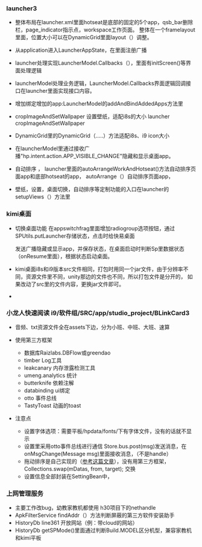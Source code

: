 ### launcher3
* 整体布局在launcher.xml里面hotseat是底部的固定的5个app，qsb_bar删除栏，page_indicator指示点，workspace工作页面。
  整体在一个framelayout里面，位置大小可以在DynamicGrid里面layout（）调整。
* 从application进入LauncherAppState，在里面注册广播

* launcher处理实现LauncherModel.Callbacks（），里面有initScreen()等界面处理逻辑
* launcherModel处理业务逻辑，LauncherModel.Callbacks界面逻辑回调接口在launcher里面实现接口内容。

* 增加绑定增加的app:LauncherModel的addAndBindAddedApps方法里

* cropImageAndSetWallpaper 设置壁纸，适配i8s的大小 launcher cropImageAndSetWallpaper

* DynamicGrid里的DynamicGrid（.....）方法适配i8s、i9  icon大小


* 在launcherModel里通过接收广播"hp.intent.action.APP_VISIBLE_CHANGE"隐藏和显示桌面app。
* 自动排序 ， launcher里面的autoArrangeWorkAndHotseat()方法自动排序页面app和底部hotseat的app，
 autoArrange（）自动排序页面app，
* 壁纸，设置，桌面切换，自动排序等定制功能的入口在launcher的 setupViews（）方法里
### kimi桌面
* 切换桌面功能 在appswitchfrag里面增加radiogroup选项按钮，通过SPUtils.putLauncher存储状态，点击时给快易桌面

  发送广播隐藏或显示app，并保存状态，在桌面启动时判断Sp里数据状态（onResume里面），根据状态启动桌面。
* kimi桌面i8s和i9版本src文件相同，打包时用同一个jar文件，由于分辨率不同，资源文件里不同，unity那边的文件也不同，所以打包文件是分开的，
  如果改动了src里的文件内容，更换jar文件即可。
* 
### 小龙人快速阅读 i9/软件组/SRC/app/studio_project/BLinkCard3
* 音频、txt资源文件全在assets下边，分为小班、中班、大班、速算
* 使用第三方框架
  * 数据库Raizlabs.DBFlow或greendao
  * timber  Log工具
  * leakcanary  内存泄露检测工具
  * umeng.analytics 统计
  * butterknife 依赖注解
  * databinding ui绑定
  * otto  事件总线
  * TastyToast 动画的toast
  
 * 注意点
   * 设置字体选项：需要平板/hpdata/fonts/下有字体文件，没有的话就不显示
   * 设置里采用otto事件总线进行通信  Store.bus.post(msg)发送消息，在 onMsgChange(Message msg)里面接收消息，（不是handle）
   * 拖动排序是自己实现的（[参考这篇文章](http://www.2cto.com/kf/201609/548687.html)），没有用第三方框架，Collections.swap(mDatas, from, target);        交换
   * 设置信息全部封装在SettingBean中，
 
 ### 上网管理服务 
   * 主要工作改bug，幼教家教机都使用 h30项目下的nethandle
   * ApkFilterService findAddr（）方法判断屏蔽的第三方软件安装助手
   * HistoryDb line361 开放网站（例：带cloud的网站）
   * HistoryDb getSPMode()里面通过判断Build.MODEL区分机型，兼容家教机和kimi平板

   
   
   
   
   
